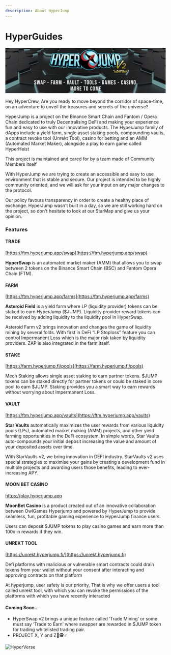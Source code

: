 ```yaml
---
description: About HyperJump
---
```


# HyperGuides

![HyperVerse - Everything you need in one place!](<.gitbook/assets/image (3).png>)

Hey HyperCrew, Are you ready to move beyond the corridor of space-time, on an adventure to unveil the treasures and secrets of the universe?&#x20;

HyperJump is a project on the Binance Smart Chain and Fantom / Opera Chain dedicated to truly Decentralising DeFi and making your experience fun and easy to use with our innovative products. The HyperJump family of dApps include a yield farm, single asset staking pools, compounding vaults, a contract revoke tool (Unrekt Tool), casino for betting and an AMM (Automated Market Maker), alongside a play to earn game called HyperHeist&#x20;

This project is maintained and cared for by a team made of Community Members itself&#x20;

With HyperJump we are trying to create an accessible and easy to use environment that is stable and secure. Our project is intended to be highly community oriented, and we will ask for your input on any major changes to the protocol.

Our policy favours transparency in order to create a healthy place of exchange. HyperJump wasn't built in a day, so we are still working hard on the project, so don't hesitate to look at our StarMap and give us your opinion.

### **Features**

#### TRADE&#x20;

[https://ftm.hyperjump.app/swap](https://ftm.hyperjump.app/swap)

**HyperSwap** is an automated market maker (AMM) that allows you to swap between 2 tokens on the Binance Smart Chain (BSC) and Fantom Opera Chain (FTM).&#x20;

#### FARM

[https://ftm.hyperjump.app/farms](https://ftm.hyperjump.app/farms)

**Asteroid Field** is a yield farm where LP (liquidity provider) tokens can be staked to earn HyperJump ($JUMP). Liquidity provider reward tokens can be received by adding liquidity to the liquidity pool in HyperSwap.&#x20;

Asteroid Farm v2 brings innovation and changes the game of liquidity mining by several folds. With first in DeFi “LP Stoploss” feature you can control Impermanent Loss which is the major risk taken by liquidity providers. ZAP is also integrated in the farm itself.

#### **STAKE**

[https://farm.hyperjump.fi/pools](https://farm.hyperjump.fi/pools)

Mech Staking allows single asset staking to earn partner tokens. $JUMP tokens can be staked directly for partner tokens or could be staked in core pool to earn $JUMP. Staking provides you a smart way to earn rewards without worrying about Impermanent Loss.

#### VAULT&#x20;

[https://ftm.hyperjump.app/vaults](https://ftm.hyperjump.app/vaults)

**Star Vaults** automatically maximizes the user rewards from various liquidity pools (LPs), automated market making (AMM) projects, and other yield farming opportunities in the DeFi ecosystem. In simple words, Star Vaults auto-compounds your initial deposit increasing the value and amount of your deposited assets over time.

With StarVaults v2, we bring innovation in DEFI industry. StarVaults v2 uses special strategies to maximise your gains by creating a development fund in multiple projects and awarding users those benefits, leading to ever-increasing APY.

#### MOON BET CASINO&#x20;

[https://play.hyperjump.app ](https://play.hyperjump.app)

**MoonBet Casino** is a product created out of an innovative collaboration between OwlGames Hyperjump and powered by HyperJump to provide seamless, fun, profitable gaming experience to HyperJump finance users.

Users can deposit $JUMP tokens to play casino games and earn more than 100x in rewards if they win.

#### UNREKT TOOL

[https://unrekt.hyperjump.fi/](https://unrekt.hyperjump.fi)

Defi platforms with malicious or vulnerable smart contracts could drain tokens from your wallet without your consent after interacting and approving contracts on that platform

At hyperjump, user safety is our priority, That is why we offer users a tool called unrekt tool, with which you can revoke the permissions of the platforms with which you have recently interacted

#### Coming Soon..

* HyperSwap v2 brings a unique feature called ‘Trade Mining’ or some must say ‘Trade to Earn’ where swapper are rewarded in $JUMP token for trading whitelisted trading pair.
* PROJECT X, Y and Z👀​🕵♂​

![HyperVerse](https://hyperjumpdocs.gitbook.io/\~/files/v0/b/gitbook-x-prod.appspot.com/o/spaces%2FRxBkOimhHcavgWODfxRS%2Fuploads%2FXgRD3jdbygnyHPqzuFnk%2Fwelcome\(%202sgl\).gif?alt=media\&token=2a53a8b1-e477-440b-a16d-aa3e1f85f586)
